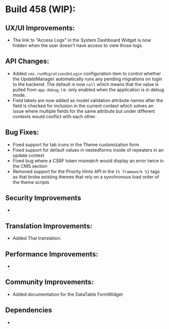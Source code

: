 # Build 458 (WIP):

## UX/UI Improvements:
- The link to "Access Logs" in the System Dashboard Widget is now hidden when the user doesn't have access to view those logs.

## API Changes:
- Added `cms.runMigrationsOnLogin` configuration item to control whether the UpdateManager automatically runs any pending migrations on login to the backend. The default is now `null` which means that the value is pulled from `app.debug`; i.e. only enabled when the application is in debug mode.
- Field labels are now added as model validation attribute names after the field is checked for inclusion in the current context which solves an issue where multiple fields for the same attribute but under different contexts would conflict with each other.

## Bug Fixes:
- Fixed support for tab icons in the Theme customization form
- Fixed support for default values in nestedforms inside of repeaters in an update context
- Fixed bug where a CSRF token mismatch would display an error twice in the CMS section
- Removed support for the Priority Hints API in the `{% framework %}` tags as that broke existing themes that rely on a synchronous load order of the theme scripts

## Security Improvements
-

## Translation Improvements:
- Added Thai translation.

## Performance Improvements:
-

## Community Improvements:
- Added documentation for the DataTable FormWidget

## Dependencies
-